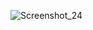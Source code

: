 ![Screenshot_24](https://github.com/SanzidaTasnim/Migration_Practice/assets/87225133/a4964fb3-b762-46a1-ab77-e3dde0c37378)
